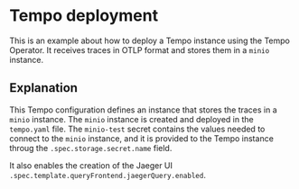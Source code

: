 # Tempo deployment

This is an example about how to deploy a Tempo instance using the Tempo Operator. It receives traces in OTLP format and stores them in a `minio` instance.

## Explanation
This Tempo configuration defines an instance that stores the traces in a `minio` instance. The `minio` instance is created and deployed in the `tempo.yaml` file. The `minio-test` secret contains the values needed to connect to the `minio` instance, and it is provided to the Tempo instance throug the `.spec.storage.secret.name` field.

It also enables the creation of the Jaeger UI `.spec.template.queryFrontend.jaegerQuery.enabled`.
